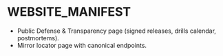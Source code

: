 # WEBSITE_MANIFEST
- Public Defense & Transparency page (signed releases, drills calendar, postmortems).
- Mirror locator page with canonical endpoints.

